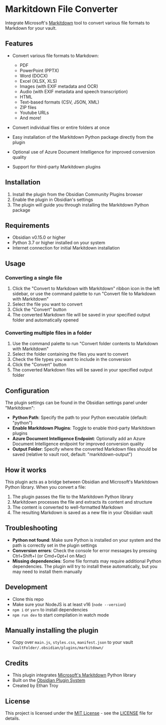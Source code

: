 # Markitdown File Converter

Integrate Microsoft's [Markitdown](https://github.com/microsoft/markitdown) tool to convert various file formats to Markdown for your vault.

## Features

- Convert various file formats to Markdown:
  - PDF
  - PowerPoint (PPTX)
  - Word (DOCX)
  - Excel (XLSX, XLS)
  - Images (with EXIF metadata and OCR)
  - Audio (with EXIF metadata and speech transcription)
  - HTML
  - Text-based formats (CSV, JSON, XML)
  - ZIP files
  - Youtube URLs
  - And more!

- Convert individual files or entire folders at once
- Easy installation of the Markitdown Python package directly from the plugin
- Optional use of Azure Document Intelligence for improved conversion quality
- Support for third-party Markitdown plugins

## Installation

1. Install the plugin from the Obsidian Community Plugins browser
2. Enable the plugin in Obsidian's settings
3. The plugin will guide you through installing the Markitdown Python package

## Requirements

- Obsidian v0.15.0 or higher
- Python 3.7 or higher installed on your system
- Internet connection for initial Markitdown installation

## Usage

### Converting a single file

1. Click the "Convert to Markdown with Markitdown" ribbon icon in the left sidebar, or use the command palette to run "Convert file to Markdown with Markitdown"
2. Select the file you want to convert
3. Click the "Convert" button
4. The converted Markdown file will be saved in your specified output folder and automatically opened

### Converting multiple files in a folder

1. Use the command palette to run "Convert folder contents to Markdown with Markitdown"
2. Select the folder containing the files you want to convert
3. Check the file types you want to include in the conversion
4. Click the "Convert" button
5. The converted Markdown files will be saved in your specified output folder

## Configuration

The plugin settings can be found in the Obsidian settings panel under "Markitdown":

- **Python Path**: Specify the path to your Python executable (default: "python")
- **Enable Markitdown Plugins**: Toggle to enable third-party Markitdown plugins
- **Azure Document Intelligence Endpoint**: Optionally add an Azure Document Intelligence endpoint for improved conversion quality
- **Output Folder**: Specify where the converted Markdown files should be saved (relative to vault root, default: "markitdown-output")

## How it works

This plugin acts as a bridge between Obsidian and Microsoft's Markitdown Python library. When you convert a file:

1. The plugin passes the file to the Markitdown Python library
2. Markitdown processes the file and extracts its content and structure
3. The content is converted to well-formatted Markdown
4. The resulting Markdown is saved as a new file in your Obsidian vault

## Troubleshooting

- **Python not found**: Make sure Python is installed on your system and the path is correctly set in the plugin settings
- **Conversion errors**: Check the console for error messages by pressing Ctrl+Shift+I (or Cmd+Opt+I on Mac)
- **Missing dependencies**: Some file formats may require additional Python dependencies. The plugin will try to install these automatically, but you may need to install them manually

## Development

- Clone this repo
- Make sure your NodeJS is at least v16 (`node --version`)
- `npm i` or `yarn` to install dependencies
- `npm run dev` to start compilation in watch mode

## Manually installing the plugin

- Copy over `main.js`, `styles.css`, `manifest.json` to your vault `VaultFolder/.obsidian/plugins/markitdown/`

## Credits

- This plugin integrates [Microsoft's Markitdown](https://github.com/microsoft/markitdown) Python library
- Built on the [Obsidian Plugin System](https://github.com/obsidianmd/obsidian-api)
- Created by Ethan Troy

## License

This project is licensed under the [MIT License](LICENSE) - see the [LICENSE](LICENSE) file for details.
